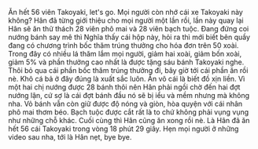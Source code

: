 Ăn hết 56 viên Takoyaki, let's go. Mọi người còn nhớ cái xe Takoyaki này không? Hân đã từng giới thiệu cho mọi người một lần rồi, lần này quay lại Hân sẽ ăn thử thách 28 viên phô mai và 28 viên bạch tuộc. Đang đứng coi nướng bánh say mê thì Nghĩa thấy cái hộp này, hỏi ra thì mới biết bên quầy đang có chương trình bốc thăm trúng thưởng cho hóa đơn trên 50 xoài. Trong đây có nhiều lá thăm lắm mọi người, giảm hai xoài, giảm bốn xoài, giảm 5% và phần thưởng cao nhất là được tặng sáu bánh Takoyaki nghe. Thôi bỏ qua cái phần bốc thăm trúng thưởng đi, bây giờ tới cái phần ăn rồi nè. Khô cá bả ở đây đúng là xuất sắc luôn. Ăn vô cái là biết đồ xịn liền. Vì một hai chị nướng được 28 bánh thôi nên Hân phải ngồi chờ đến hai đợt nướng lận, cứ sợ là cái đợt bánh đầu nó sẽ bị iểu và mềm nhưng mà không nha. Vỏ bánh vẫn còn giữ được độ nóng và giòn, hòa quyện với cái nhân phô mai thơm béo. Bạch tuộc được cắt rất là to chứ không phải vụng vụng như những chỗ khác. Cuối cùng thì Hân cũng ăn xong rồi nè. Là Hân đã ăn hết 56 cái Takoyaki trong vòng 18 phút 29 giây. Hẹn mọi người ở những video sau nha, tới là Hân nẹt, bye bye.